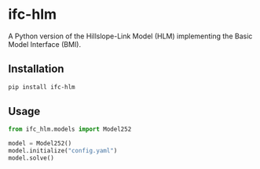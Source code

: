 # ifc-hlm

 A Python version of the Hillslope-Link Model (HLM) implementing the Basic Model Interface (BMI).
 
## Installation

```bash
pip install ifc-hlm
```

## Usage

```python
from ifc_hlm.models import Model252

model = Model252()
model.initialize("config.yaml")
model.solve()
```

